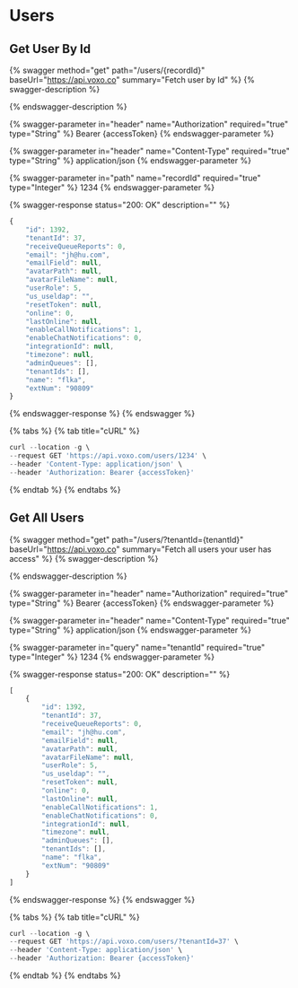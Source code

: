 # Users

## Get User By Id

{% swagger method="get" path="/users/{recordId}" baseUrl="https://api.voxo.co" summary="Fetch user by Id" %}
{% swagger-description %}

{% endswagger-description %}

{% swagger-parameter in="header" name="Authorization" required="true" type="String" %}
Bearer {accessToken}
{% endswagger-parameter %}

{% swagger-parameter in="header" name="Content-Type" required="true" type="String" %}
application/json
{% endswagger-parameter %}

{% swagger-parameter in="path" name="recordId" required="true" type="Integer" %}
1234
{% endswagger-parameter %}

{% swagger-response status="200: OK" description="" %}
```javascript
{
    "id": 1392,
    "tenantId": 37,
    "receiveQueueReports": 0,
    "email": "jh@hu.com",
    "emailField": null,
    "avatarPath": null,
    "avatarFileName": null,
    "userRole": 5,
    "us_useldap": "",
    "resetToken": null,
    "online": 0,
    "lastOnline": null,
    "enableCallNotifications": 1,
    "enableChatNotifications": 0,
    "integrationId": null,
    "timezone": null,
    "adminQueues": [],
    "tenantIds": [],
    "name": "flka",
    "extNum": "90809"
}
```
{% endswagger-response %}
{% endswagger %}

{% tabs %}
{% tab title="cURL" %}
```javascript
curl --location -g \
--request GET 'https://api.voxo.com/users/1234' \
--header 'Content-Type: application/json' \
--header 'Authorization: Bearer {accessToken}'
```
{% endtab %}
{% endtabs %}


## Get All Users

{% swagger method="get" path="/users/?tenantId={tenantId}" baseUrl="https://api.voxo.co" summary="Fetch all users your user has access" %}
{% swagger-description %}

{% endswagger-description %}

{% swagger-parameter in="header" name="Authorization" required="true" type="String" %}
Bearer {accessToken}
{% endswagger-parameter %}

{% swagger-parameter in="header" name="Content-Type" required="true" type="String" %}
application/json
{% endswagger-parameter %}

{% swagger-parameter in="query" name="tenantId" required="true" type="Integer" %}
1234
{% endswagger-parameter %}

{% swagger-response status="200: OK" description="" %}
```javascript
[
    {
        "id": 1392,
        "tenantId": 37,
        "receiveQueueReports": 0,
        "email": "jh@hu.com",
        "emailField": null,
        "avatarPath": null,
        "avatarFileName": null,
        "userRole": 5,
        "us_useldap": "",
        "resetToken": null,
        "online": 0,
        "lastOnline": null,
        "enableCallNotifications": 1,
        "enableChatNotifications": 0,
        "integrationId": null,
        "timezone": null,
        "adminQueues": [],
        "tenantIds": [],
        "name": "flka",
        "extNum": "90809"
    }
]
```
{% endswagger-response %}
{% endswagger %}

{% tabs %}
{% tab title="cURL" %}
```javascript
curl --location -g \
--request GET 'https://api.voxo.com/users/?tenantId=37' \
--header 'Content-Type: application/json' \
--header 'Authorization: Bearer {accessToken}'
```
{% endtab %}
{% endtabs %}
